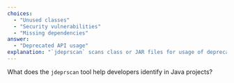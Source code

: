 ```yaml
---
choices:
  - "Unused classes"
  - "Security vulnerabilities"
  - "Missing dependencies"
answer:
  - "Deprecated API usage"
explanation: "`jdeprscan` scans class or JAR files for usage of deprecated APIs, aiding in modernization and migration to newer Java versions."
---
```


What does the `jdeprscan` tool help developers identify in Java projects?
